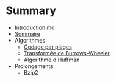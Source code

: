 # Summary

* [Introduction.md](Dossier-projet/Introduction.md)
* [Sommaire](Dossier-projet/Sommaire.md)
* Algorithmes
   * [Codage par plages](Dossier-projet/Codage-par-plages.md)
   * [Transformée de Burrows-Wheeler](Dossier-projet/Burrows-Wheeler.md)
   * Algorithme d'Huffman
* Prolongements
   * Bzip2

